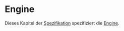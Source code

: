 # Engine

Dieses Kapitel der
[Spezifikation](Spezifikation-GE.md)
spezifiziert die
[Engine](Engine-GE.md).




<!--
Vorschlag für die Gliederung der funktionalen Anforderungen der Engine:

Ziele des Vorschlags: 
- Zusammenlegen der semantisch zusammengehörigen Infos
- Weg von Oberflächen spezifischen Formulierungen -> Da sonst funktionsübergreifende NFA bei den funktionalen Anforderungen abgebildet werden.
- Einheitliche Darstellung in allen Betrachtungsgegenständen


Funktionale Anforderungen

- Lernraum
    - Eigenschaften
        - Lernziel
        - Türen
        - ... Elemente
            - Regal
            - Tisch
            - etc.
    - CRUDSP (Prozesse)
        - Laden 
        - Verlassen
        - Betreten
    - Regeln
    - Hilfe
- Lernelemente
    - Storyelement
        - Eigenschaften
        - CRUDSP (Prozesse)
        - Regeln
        - ...
    - Adaptivitätselement
        - Eigenschaften
            - Adaptivitätselement Status
            - Adaptivitätselement Punkte
            - Adaptivitätselelement Auswertung
            - Fragen
            - Hinweis
        - CRUDSP (Prozesse)
            - Adaptivitätselement laden
        - Regeln
    - Native / Primitive / Elementare Lernelemente
    - Hilfe
- Lernwelt
    - Eigenschaften 
    - CRUDSP (Prozesse)
    - Regeln
    - ...
- User Data (Lernende Daten oder nur Lernende?)
    - Avatar
        - Animation (Die Engine muss den Avatar animieren)
        - Kollision (Die Engine muss Kollisionen des Avatars verhindern)
    - Lernfortschritt
    - Authentifizierung
        - Login
            - Benachrichtigungen
        - Logout
- Applikationsspezifische Anforderungen
    - Internet Verlust
    - Ladebildschirm
    - Screen size
- Engine Prozesse
    - Laden
    


Meiner Meinung nach nicht Funktional: 
- Lernraummenü / Lernweltmenü
- 3DLernraum
- Menüleiste

- Startseite

-->